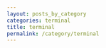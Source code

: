```yaml
---
layout: posts_by_category
categories: terminal 
title: terminal 
permalink: /category/terminal
---
```

